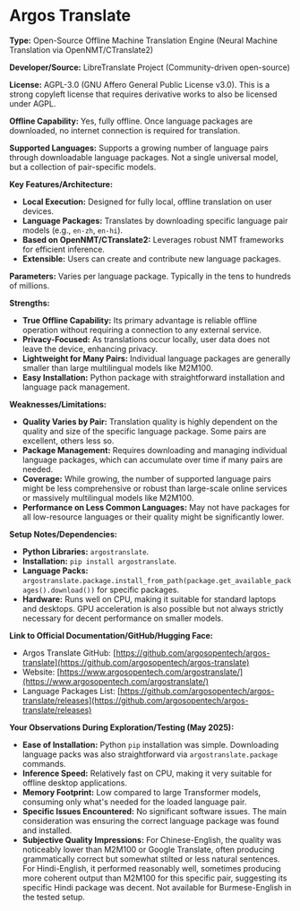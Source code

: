 # Argos Translate

**Type:** Open-Source Offline Machine Translation Engine (Neural Machine Translation via OpenNMT/CTranslate2)

**Developer/Source:** LibreTranslate Project (Community-driven open-source)

**License:** AGPL-3.0 (GNU Affero General Public License v3.0). This is a strong copyleft license that requires derivative works to also be licensed under AGPL.

**Offline Capability:** Yes, fully offline. Once language packages are downloaded, no internet connection is required for translation.

**Supported Languages:** Supports a growing number of language pairs through downloadable language packages. Not a single universal model, but a collection of pair-specific models.

**Key Features/Architecture:**
* **Local Execution:** Designed for fully local, offline translation on user devices.
* **Language Packages:** Translates by downloading specific language pair models (e.g., `en-zh`, `en-hi`).
* **Based on OpenNMT/CTranslate2:** Leverages robust NMT frameworks for efficient inference.
* **Extensible:** Users can create and contribute new language packages.

**Parameters:** Varies per language package. Typically in the tens to hundreds of millions.

**Strengths:**
* **True Offline Capability:** Its primary advantage is reliable offline operation without requiring a connection to any external service.
* **Privacy-Focused:** As translations occur locally, user data does not leave the device, enhancing privacy.
* **Lightweight for Many Pairs:** Individual language packages are generally smaller than large multilingual models like M2M100.
* **Easy Installation:** Python package with straightforward installation and language pack management.

**Weaknesses/Limitations:**
* **Quality Varies by Pair:** Translation quality is highly dependent on the quality and size of the specific language package. Some pairs are excellent, others less so.
* **Package Management:** Requires downloading and managing individual language packages, which can accumulate over time if many pairs are needed.
* **Coverage:** While growing, the number of supported language pairs might be less comprehensive or robust than large-scale online services or massively multilingual models like M2M100.
* **Performance on Less Common Languages:** May not have packages for all low-resource languages or their quality might be significantly lower.

**Setup Notes/Dependencies:**
* **Python Libraries:** `argostranslate`.
* **Installation:** `pip install argostranslate`.
* **Language Packs:** `argostranslate.package.install_from_path(package.get_available_packages().download())` for specific packages.
* **Hardware:** Runs well on CPU, making it suitable for standard laptops and desktops. GPU acceleration is also possible but not always strictly necessary for decent performance on smaller models.

**Link to Official Documentation/GitHub/Hugging Face:**
* Argos Translate GitHub: [https://github.com/argosopentech/argos-translate](https://github.com/argosopentech/argos-translate)
* Website: [https://www.argosopentech.com/argostranslate/](https://www.argosopentech.com/argostranslate/)
* Language Packages List: [https://github.com/argosopentech/argos-translate/releases](https://github.com/argosopentech/argos-translate/releases)

**Your Observations During Exploration/Testing (May 2025):**
* **Ease of Installation:** Python `pip` installation was simple. Downloading language packs was also straightforward via `argostranslate.package` commands.
* **Inference Speed:** Relatively fast on CPU, making it very suitable for offline desktop applications.
* **Memory Footprint:** Low compared to large Transformer models, consuming only what's needed for the loaded language pair.
* **Specific Issues Encountered:** No significant software issues. The main consideration was ensuring the correct language package was found and installed.
* **Subjective Quality Impressions:** For Chinese-English, the quality was noticeably lower than M2M100 or Google Translate, often producing grammatically correct but somewhat stilted or less natural sentences. For Hindi-English, it performed reasonably well, sometimes producing more coherent output than M2M100 for this specific pair, suggesting its specific Hindi package was decent. Not available for Burmese-English in the tested setup.